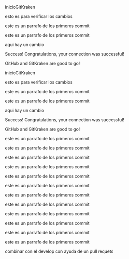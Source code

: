 inicioGitKraken


esto es para verificar los cambios


<p>este es un parrafo de los primeros commit</p>

<p>este es un parrafo de los primeros commit</p>



aqui hay un cambio


Success!
Congratulations, your connection was successful!

GitHub and GitKraken are good to go!



inicioGitKraken


esto es para verificar los cambios


<p>este es un parrafo de los primeros commit</p>

<p>este es un parrafo de los primeros commit</p>



aqui hay un cambio


Success!
Congratulations, your connection was successful!

GitHub and GitKraken are good to go!

<p>este es un parrafo de los primeros commit</p>

<p>este es un parrafo de los primeros commit</p>

<p>este es un parrafo de los primeros commit</p>

<p>este es un parrafo de los primeros commit</p>

<p>este es un parrafo de los primeros commit</p>

<p>este es un parrafo de los primeros commit</p>

<p>este es un parrafo de los primeros commit</p>

<p>este es un parrafo de los primeros commit</p>
<p>este es un parrafo de los primeros commit</p>

<p>este es un parrafo de los primeros commit</p>
<p>este es un parrafo de los primeros commit</p>

<p>este es un parrafo de los primeros commit</p>





combinar con el develop con ayuda de un pull requets